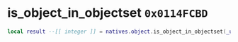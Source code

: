 # is_object_in_objectset `0x0114FCBD`

```lua
local result --[[ integer ]] = natives.object.is_object_in_objectset(_unk0 --[[ integer ]], _unk1 --[[ integer ]])
```